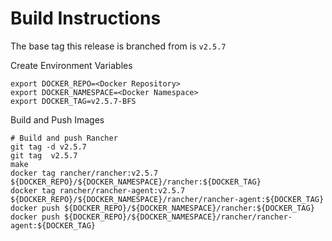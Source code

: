 # Build Instructions

The base tag this release is branched from is `v2.5.7`

Create Environment Variables

```
export DOCKER_REPO=<Docker Repository>
export DOCKER_NAMESPACE=<Docker Namespace>
export DOCKER_TAG=v2.5.7-BFS
```

Build and Push Images

```
# Build and push Rancher
git tag -d v2.5.7
git tag  v2.5.7
make
docker tag rancher/rancher:v2.5.7 ${DOCKER_REPO}/${DOCKER_NAMESPACE}/rancher:${DOCKER_TAG}
docker tag rancher/rancher-agent:v2.5.7 ${DOCKER_REPO}/${DOCKER_NAMESPACE}/rancher/rancher-agent:${DOCKER_TAG}
docker push ${DOCKER_REPO}/${DOCKER_NAMESPACE}/rancher:${DOCKER_TAG}
docker push ${DOCKER_REPO}/${DOCKER_NAMESPACE}/rancher/rancher-agent:${DOCKER_TAG}
```